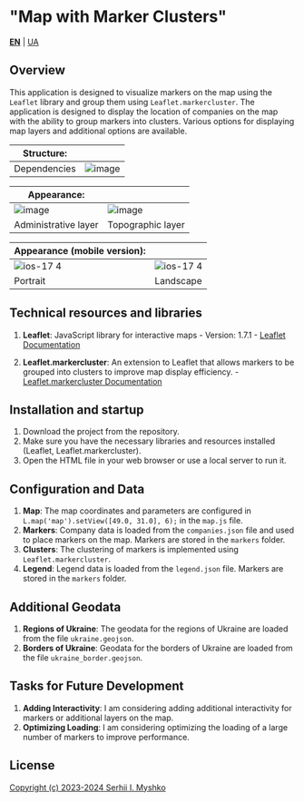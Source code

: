 # "Map with Marker Clusters"

**[EN](https://github.com/sergeiown/Map_with_Marker_Clusters/blob/main/README.md)**  |  [UA](https://github.com/sergeiown/Map_with_Marker_Clusters/blob/main/README-UA.md)

## Overview

This application is designed to visualize markers on the map using the `Leaflet` library and group them using `Leaflet.markercluster`. The application is designed to display the location of companies on the map with the ability to group markers into clusters. Various options for displaying map layers and additional options are available.

| Structure:  ||
| --- | --- |
| Dependencies | ![image](https://github.com/sergeiown/Map_with_Marker_Clusters/assets/112722061/060530af-22c9-4cc7-bf1d-4416262fd9d6) |

| Appearance:  ||
| --- | --- | 
| ![image](https://github.com/sergeiown/Map_with_Marker_Clusters/assets/112722061/4f9fe4f3-4ced-418b-8502-aa8558c9e048) | ![image](https://github.com/sergeiown/Map_with_Marker_Clusters/assets/112722061/8b8f3e2e-32ec-4baa-8391-def278b63bd3) |
| Administrative layer                  | Topographic layer                      |

| Appearance (mobile version):  ||
| --- | --- |
| ![ios-17 4](https://github.com/sergeiown/Map_with_Marker_Clusters/assets/112722061/bd2f8c1c-f035-49f7-84bd-5ccbe3222332) | ![ios-17 4](https://github.com/sergeiown/Map_with_Marker_Clusters/assets/112722061/d2ad3692-e56d-413a-bbec-4a441bee8170) |
| Portrait | Landscape |

## Technical resources and libraries

1. **Leaflet**: JavaScript library for interactive maps - Version: 1.7.1 - [Leaflet Documentation](https://leafletjs.com/)

2. **Leaflet.markercluster**: An extension to Leaflet that allows markers to be grouped into clusters to improve map display efficiency. - [Leaflet.markercluster Documentation](https://github.com/Leaflet/Leaflet.markercluster)

## Installation and startup

1. Download the project from the repository.
2. Make sure you have the necessary libraries and resources installed (Leaflet, Leaflet.markercluster).
3. Open the HTML file in your web browser or use a local server to run it.

## Configuration and Data

1. **Map**: The map coordinates and parameters are configured in `L.map('map').setView([49.0, 31.0], 6);` in the `map.js` file.
2. **Markers**: Company data is loaded from the `companies.json` file and used to place markers on the map. Markers are stored in the `markers` folder.
3. **Clusters**: The clustering of markers is implemented using `Leaflet.markercluster`.
4. **Legend**: Legend data is loaded from the `legend.json` file. Markers are stored in the `markers` folder.

## Additional Geodata

1. **Regions of Ukraine**: The geodata for the regions of Ukraine are loaded from the file `ukraine.geojson`.
2. **Borders of Ukraine**: Geodata for the borders of Ukraine are loaded from the file `ukraine_border.geojson`.

## Tasks for Future Development

1. **Adding Interactivity**: I am considering adding additional interactivity for markers or additional layers on the map.
2. **Optimizing Loading**: I am considering optimizing the loading of a large number of markers to improve performance.

## License

[Copyright (c) 2023-2024 Serhii I. Myshko](https://github.com/sergeiown/Map_with_Marker_Clusters/blob/main/LICENSE)
